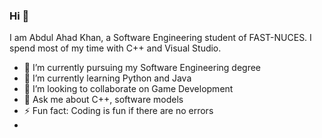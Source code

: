 ### Hi  👋

I am Abdul Ahad Khan, a Software Engineering student of FAST-NUCES. I spend most of my time with C++ and Visual Studio.  


- 🔭 I’m currently pursuing my Software Engineering degree
- 🌱 I’m currently learning Python and Java
- 👯 I’m looking to collaborate on Game Development
- 💬 Ask me about C++, software models 
- ⚡ Fun fact: Coding is fun if there are no errors
-  
